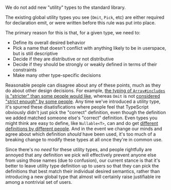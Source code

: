 We do not add new "utility" types to the standard library.

The existing global utility types you see (`Omit`, `Pick`, etc) are either required for declaration emit, or were written before this rule was put into place.

The primary reason for this is that, for a given type, we need to:
 * Define its overall desired behavior
 * Pick a name that doesn't conflict with anything likely to be in userspace, but is still descriptive
 * Decide if they are distributive or not distributive
 * Decide if they should be strongly or weakly defined in terms of their constraints
 * Make many other type-specific decisions

Reasonable people can disagree about any of these points, much as they do about other design decisions. For example, [the typing of `Array#includes` is "stricter" than some people would like](https://github.com/microsoft/TypeScript/issues/26255), whereas `Omit` is not [considered "strict enough" by some people](https://github.com/microsoft/TypeScript/issues/30825). Any time we've introduced a utility type, it's spurred these disatisfications where people feel that TypeScript obviously didn't just pick the "correct" definition, even though the definition we added matched someone else's "correct" definition. Even types you might think are easy to define, like `Nullable<T>`, can and do get [different definitions by different people](https://github.com/microsoft/TypeScript/pull/51254/files). And in the event we change our minds and agree about which definition *should* have been used, it's too much of a breaking change to modify these types at all once they're in common use.

Since there's no *need* for these utility types, and people rightfully are annoyed that any definition we pick will effectively prevent anyone else from using those names (due to confusion), our current stance is that it's better to leave utility type definition up to users so that they can pick the definitions that best match their individual desired semantics, rather than introducing a new global type that almost will certainly raise justifiable ire among a nontrivial set of users.